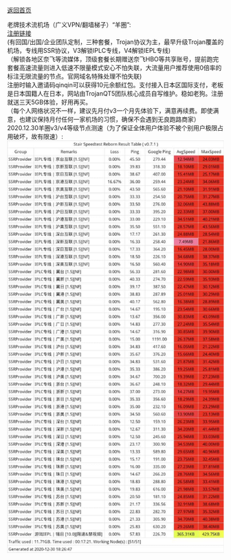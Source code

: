 [返回首页](https://github.com/quickvideosharing/QinYingNote/blob/main/README.md)         

老牌技术流机场（广义VPN/翻墙梯子）“羊圈”:    
[注册链接](https://www.mielink.cc/register?aff=qinqin)        
(有回国/出国/企业团队定制，三种套餐，Trojan协议为主，最早升级Trojan覆盖的机场，专线用SSR协议，V3解锁IPLC专线，V4解锁IEPL专线)        
（解锁各地区奈飞等流媒体，顶级套餐长期赠送奈飞HBO等共享账号，提前跑完套餐高速流量则进入低速不限量模式安心不怕失联，大流量用户推荐使用0倍率的标注无限流量的节点。官网域名特殊处理不怕失联)           
注册时输入邀请码qinqin可以获得10元余额红包。支付接入日本区国际支付，老板是日本国籍人在日本，网站由TrojanQT5团队核心成员自写维护。稳如老狗。注册就送三天5GB体验，好用再买。          
（每个人网络状况不一样，建议先月付v3一个月先体验下，满意再续费。即使满意，也建议保持月付任何一家机场的习惯，确保不会遇到无良跑路商家）        
2020.12.30羊圈v3/v4等级节点测速（为了保证全体用户体验不被个别用户极限占用破坏，故有限速）:     
![](./1.jpg)       

